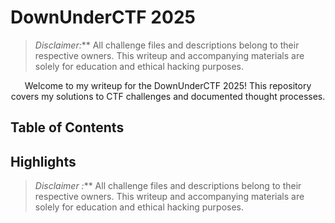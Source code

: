 # DownUnderCTF 2025
> _Disclaimer:_** All challenge files and descriptions belong to their respective owners. This writeup and accompanying materials are solely for education and ethical hacking purposes. 

<p style="text-align:center;">Welcome to my writeup for the DownUnderCTF 2025! This repository covers my solutions to CTF challenges and documented thought processes. </p>

## Table of Contents


## Highlights


> _Disclaimer :_** All challenge files and descriptions belong to their respective owners. This writeup and accompanying materials are solely for education and ethical hacking purposes. 